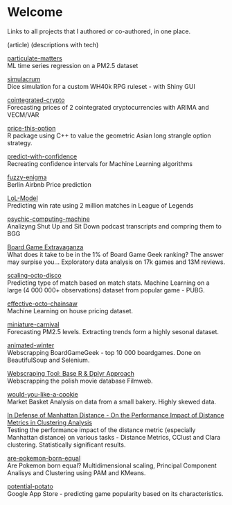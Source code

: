 # Welcome
Links to all projects that I authored or co-authored, in one place.

(article)
(descriptions with tech)

[particulate-matters](https://github.com/Szmariu/particulate-matters/blob/main/final_analysis.ipynb)  
ML time series regression on a PM2.5 dataset

[simulacrum](https://github.com/Szmariu/simulacrum)  
Dice simulation for a custom WH40k RPG ruleset - with Shiny GUI

[cointegrated-crypto](https://github.com/Szmariu/cointegrated-crypto)  
Forecasting prices of 2 cointegrated cryptocurrencies with ARIMA and VECM/VAR

[price-this-option](https://github.com/Szmariu/price-this-option)  
R package using C++ to value the geometric Asian long strangle option strategy.

[predict-with-confidence](https://github.com/Szmariu/predict-with-confidence)  
Recreating confidence intervals for Machine Learning algorithms

[fuzzy-enigma](https://github.com/Szmariu/fuzzy-enigma/blob/master/fuzzy_enigma.ipynb)  
Berlin Airbnb Price prediction

[LoL-Model](https://github.com/Szmariu/LoL-Model/blob/master/LOL_Model.ipynb)  
Predicting win rate using 2 million matches in League of Legends

[psychic-computing-machine](https://github.com/Szmariu/psychic-computing-machine/blob/master/TextMining.ipynb)   
Analizyng Shut Up and Sit Down podcast transcripts and compring them to BGG

[Board Game Extravaganza](https://rpubs.com/Szmariu/board-game-extravaganza)   
What does it take to be in the 1% of Board Game Geek ranking? The answer may surpise you... Exploratory data analysis on 17k games and 13M reviews.

[scaling-octo-disco](https://github.com/Szmariu/scaling-octo-disco/blob/master/code.ipynb)   
Predicting type of match based on match stats. Machine Learning on a large (4 000 000+ observations) dataset from popular game - PUBG.

[effective-octo-chainsaw](https://github.com/Szmariu/effective-octo-chainsaw/blob/master/code.ipynb)   
Machine Learning on house pricing dataset.

[miniature-carnival](https://github.com/Szmariu/miniature-carnival)   
Forecasting PM2.5 levels. Extracting trends form a highly sesonal dataset.

[animated-winter](https://github.com/Szmariu/animated-winter/blob/master/code.ipynb)   
Webscrapping BoardGameGeek - top 10 000 boardgames. Done on BeautifulSoup and Selenium.

[Webscraping Tool: Base R & Dplyr Approach](https://rpubs.com/Szmariu/webscraping)  
Webscrapping the polish movie database Filmweb. 

[would-you-like-a-cookie](https://github.com/Szmariu/would-you-like-a-cookie/blob/master/markdown.pdf)   
Market Basket Analysis on data from a small bakery. Highly skewed data.

[In Defense of Manhattan Distance - On the Performance Impact of Distance Metrics in Clustering Analysis](https://rpubs.com/Szmariu/distance-metrics-performance)   
Testing the performance impact of the distance metric (especially Manhattan distance) on various tasks - Distance Metrics, CClust and Clara clustering. Statistically significant results.

[are-pokemon-born-equal](https://github.com/Szmariu/are-pokemon-born-equal)   
Are Pokemon born equal? Multidimensional scaling, Principal Component Analisys and Clustering using PAM and KMeans.

[potential-potato](https://github.com/Szmariu/potential-potato)   
Google App Store - predicting game popularity based on its characteristics.
